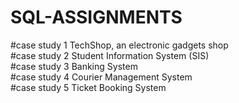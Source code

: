 # SQL-ASSIGNMENTS

#case study 1 TechShop, an electronic gadgets shop<br />
#case study 2 Student Information System (SIS)<br />
#case study 3 Banking System<br />
#case study 4 Courier Management System <br />
#case study 5 Ticket Booking System<br />
